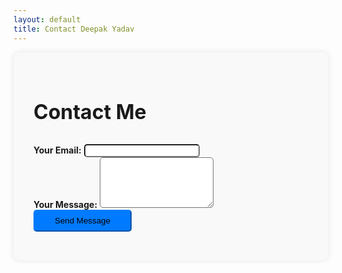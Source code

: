 ```yaml
---
layout: default
title: Contact Deepak Yadav
---
```


<style>
  .container {
    max-width: 800px;
    margin: 0 auto;
  }
  #contact {
    padding: 2rem;
    background-color: #f9f9f9;
    border-radius: 10px;
    box-shadow: 0 0 10px rgba(0,0,0,0.1);
  }
  .pageTitle {
    font-size: 2rem;
    font-weight: bold;
  }
  .form-label {
    font-weight: bold;
  }
  .form-control {
    border-radius: 5px;
  }
  .btn-primary {
    background-color: #007bff;
    border-color: #007bff;
    padding: 0.5rem 2rem;
    border-radius: 5px;
  }
  .btn-primary:hover {
    background-color: #0056b3;
    border-color: #0056b3;
  }
</style>

<div class="container">
  <div id="contact" class="my-5">
    <h3 class="pageTitle text-center mb-4">Contact Me</h3>
    <div class="d-flex justify-content-center">
      <div class="col-md-6">
        <form action="https://formspree.io/f/xlekyjwb" method="POST">
          <div class="mb-3">
            <label for="email" class="form-label">Your Email:</label>
            <input type="email" name="email" class="form-control" required>
          </div>
          <div class="mb-3">
            <label for="message" class="form-label">Your Message:</label>
            <textarea name="message" class="form-control" rows="5" required></textarea>
          </div>
          <div class="text-center">
            <button type="submit" class="btn btn-primary">Send Message</button>
          </div>
        </form>
      </div>
    </div>
  </div>
</div>
